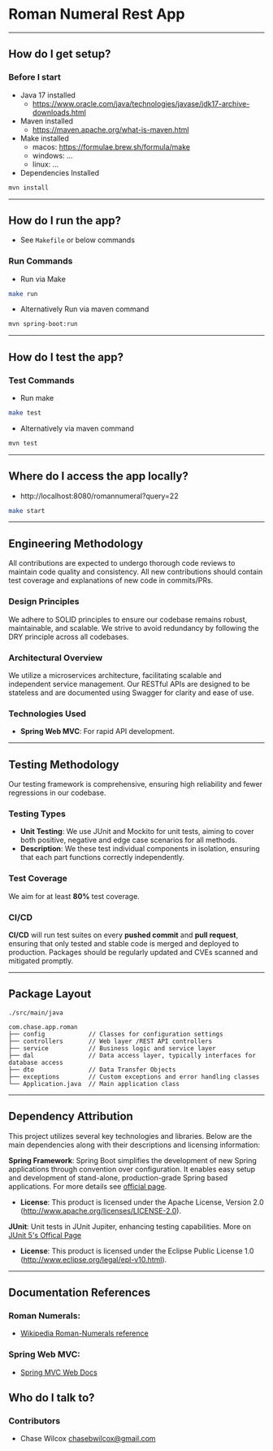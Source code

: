 
# Roman Numeral Rest App

---

## How do I get setup?

### Before I start
- Java 17 installed
  - <https://www.oracle.com/java/technologies/javase/jdk17-archive-downloads.html>
- Maven installed
  - <https://maven.apache.org/what-is-maven.html>
- Make installed
  - macos: <https://formulae.brew.sh/formula/make>
  - windows: ...
  - linux: ...
- Dependencies Installed
```bash
mvn install
```

---

## How do I run the app?

- See `Makefile` or below commands

### Run Commands

- Run via Make
```bash
make run
```

- Alternatively Run via maven command
```bash
mvn spring-boot:run
```

---

## How do I test the app?

### Test Commands

- Run make
```bash
make test
```

- Alternatively via maven command
```bash
mvn test
```

---

## Where do I access the app locally?
- http://localhost:8080/romannumeral?query=22

```bash
make start
```

---

## Engineering Methodology

 All contributions are expected to undergo thorough code reviews to maintain code quality 
and consistency. All new contributions should contain test coverage and explanations of new code in commits/PRs.

### Design Principles
We adhere to SOLID principles to ensure our codebase remains robust, maintainable, and scalable. We strive to avoid
redundancy by following the DRY principle across all codebases.

### Architectural Overview
We utilize a microservices architecture, facilitating scalable and independent service management. Our RESTful APIs 
are designed to be stateless and are documented using Swagger for clarity and ease of use.

### Technologies Used
- **Spring Web MVC**: For rapid API development.

---

## Testing Methodology

Our testing framework is comprehensive, ensuring high reliability and fewer regressions in our codebase.

### Testing Types
- **Unit Testing**: We use JUnit and Mockito for unit tests, aiming to cover both positive, negative and edge case 
scenarios for all methods. 
- **Description**: We these test individual components in isolation, ensuring that each part functions correctly independently.


### Test Coverage
We aim for at least **80%** test coverage.

### CI/CD
**CI/CD** will run test suites on every **pushed commit**
and **pull request**, ensuring that only tested and stable code is merged and deployed to production. Packages
should be regularly updated and CVEs scanned and mitigated promptly.

---


## Package Layout
```text
./src/main/java

com.chase.app.roman
├── config            // Classes for configuration settings
├── controllers       // Web layer /REST API controllers
├── service           // Business logic and service layer
├── dal               // Data access layer, typically interfaces for database access
├── dto               // Data Transfer Objects
├── exceptions        // Custom exceptions and error handling classes
└── Application.java  // Main application class
```

---

## Dependency Attribution

This project utilizes several key technologies and libraries. Below are the main dependencies along with their 
descriptions and licensing information:

**Spring Framework**: Spring Boot simplifies the development of new Spring applications through convention 
over configuration. It enables easy setup and development of stand-alone, production-grade 
Spring based applications. For more details see [official page](https://spring.io/guides/gs/spring-boot/).

- **License**: This product is licensed 
under the Apache License, Version 2.0 (http://www.apache.org/licenses/LICENSE-2.0).

**JUnit**: Unit tests in JUnit Jupiter, enhancing testing capabilities. 
More on [JUnit 5's Offical Page](https://junit.org/junit5/)

- **License**: This product is licensed under the Eclipse Public License 1.0 (http://www.eclipse.org/legal/epl-v10.html).

---

## Documentation References

### Roman Numerals:
- [Wikipedia Roman-Numerals reference](https://en.wikipedia.org/wiki/Roman_numerals)

### Spring Web MVC:
- [Spring MVC Web Docs](https://docs.spring.io/spring-framework/reference/web/webmvc.html)


## Who do I talk to?

### Contributors
- Chase Wilcox <chasebwilcox@gmail.com>
